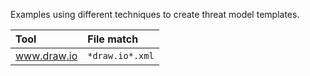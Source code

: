 Examples using different techniques to create threat model templates.

Tool | File match |
:--- | :---
| www.draw.io | `*draw.io*.xml` |


